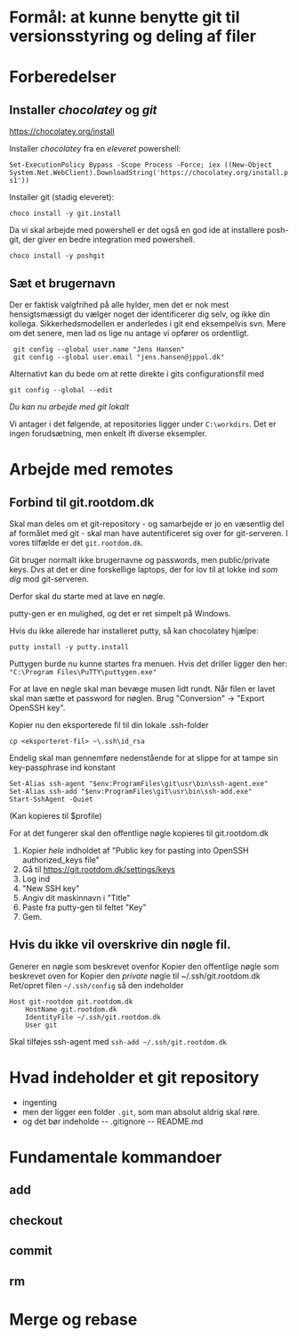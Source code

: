 # Formål: at kunne benytte git til versionsstyring og deling af filer 


# Forberedelser 

## Installer *chocolatey* og *git* 
https://chocolatey.org/install

Installer *chocolatey* fra en _eleveret_ powershell: 

```Set-ExecutionPolicy Bypass -Scope Process -Force; iex ((New-Object System.Net.WebClient).DownloadString('https://chocolatey.org/install.ps1'))```

Installer git (stadig eleveret): 

```
choco install -y git.install 
```
Da vi skal arbejde med powershell er det også en god ide at installere posh-git, der giver en bedre integration med powershell. 

```
choco install -y poshgit
```

## Sæt et brugernavn
Der er faktisk valgfrihed på alle hylder, men det er nok mest hensigtsmæssigt du vælger noget der identificerer dig selv, og ikke din kollega. Sikkerhedsmodellen er anderledes i git end eksempelvis svn. Mere om det senere, men lad os lige nu antage vi opfører os ordentligt. 

```
 git config --global user.name "Jens Hansen"
 git config --global user.email "jens.hansen@jppol.dk"
```
Alternativt kan du bede om at rette direkte i gits configurationsfil med 
```
git config --global --edit
```

*Du kan nu arbejde med git lokalt*

Vi antager i det følgende, at repositories ligger under `C:\workdirs`. Det er ingen forudsætning, men enkelt ift diverse eksempler. 

# Arbejde med remotes
## Forbind til git.rootdom.dk
Skal man deles om et git-repository - og samarbejde er jo en væsentlig del af formålet med git - skal man have autentificeret sig over for git-serveren. I vores tilfælde er det `git.rootdom.dk`. 

Git bruger normalt ikke brugernavne og passwords, men public/private keys. Dvs at det er dine forskellige laptops, der for lov til at lokke ind *som dig* mod git-serveren. 

Derfor skal du starte med at lave en nøgle. 

putty-gen er en mulighed, og det er ret simpelt på Windows. 

Hvis du ikke allerede har installeret putty, så kan chocolatey hjælpe: 

```
putty install -y putty.install
```
Puttygen burde nu kunne startes fra menuen. Hvis det driller ligger den her: 
```"C:\Program Files\PuTTY\puttygen.exe" ```

For at lave en nøgle skal man bevæge musen lidt rundt. Når filen er lavet skal man sætte et password for nøglen. Brug "Conversion" -> "Export OpenSSH key". 

Kopier nu den eksporterede fil til din lokale .ssh-folder
```
cp <eksporteret-fil> ~\.ssh\id_rsa
```

Endelig skal man gennemføre nedenstående for at slippe for at tampe sin key-passphrase ind konstant

```
Set-Alias ssh-agent "$env:ProgramFiles\git\usr\bin\ssh-agent.exe"
Set-Alias ssh-add "$env:ProgramFiles\git\usr\bin\ssh-add.exe"
Start-SshAgent -Quiet
```
(Kan kopieres til $profile) 

For at det fungerer skal den offentlige nøgle kopieres til git.rootdom.dk



1. Kopier *hele* indholdet af "Public key for pasting into OpenSSH authorized_keys file"
2. Gå til https://git.rootdom.dk/settings/keys
2. Log ind
3. "New SSH key"
4. Angiv dit maskinnavn i "Title"
5. Paste fra putty-gen til feltet "Key"
6. Gem.



## Hvis du ikke vil overskrive din nøgle fil. 
Generer en nøgle som beskrevet ovenfor
Kopier den offentlige nøgle som beskrevet oven for
Kopier den *private* nøgle til ~/.ssh/git.rootdom.dk 
Ret/opret filen `~/.ssh/config` så den indeholder 

```
Host git-rootdom git.rootdom.dk
	HostName git.rootdom.dk
	IdentityFile ~/.ssh/git.rootdom.dk
	User git 
```
Skal tilføjes ssh-agent med `ssh-add ~/.ssh/git.rootdom.dk`

# Hvad indeholder et git repository

- ingenting
- men der ligger een folder `.git`, som man absolut aldrig skal røre.
- og det bør indeholde
-- .gitignore
-- README.md

# Fundamentale kommandoer

## add
## checkout
## commit 
## rm 

# Merge og rebase




